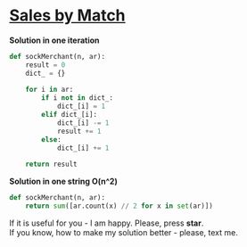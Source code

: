 # [Sales by Match](https://www.hackerrank.com/challenges/sock-merchant)

**Solution in one iteration**
<br>
```python
def sockMerchant(n, ar):
    result = 0
    dict_ = {}
    
    for i in ar:
        if i not in dict_:
            dict_[i] = 1
        elif dict_[i]:
            dict_[i] -= 1
            result += 1
        else:
            dict_[i] += 1
            
    return result
```


**Solution in one string O(n^2)**
<br>
```python
def sockMerchant(n, ar):
    return sum([ar.count(x) // 2 for x in set(ar)])
```


If it is useful for you - I am happy. Please, press **star**.
<br>
If you know, how to make my solution better - please, text me.

